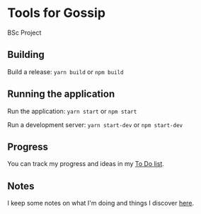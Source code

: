 # Tools for Gossip

BSc Project

## Building

Build a release: `yarn build` or `npm build`

## Running the application

Run the application: `yarn start` or `npm start`

Run a development server: `yarn start-dev` or `npm start-dev`

## Progress

You can track my progress and ideas in my [To Do list](./TODO.md).

## Notes

I keep some notes on what I'm doing and things I discover [here](./NOTES.md).
